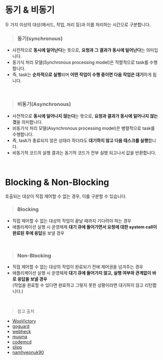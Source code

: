 # 동기 & 비동기
두 가지 이상의 대상(메서드, 작업, 처리 등)과 이를 처리하는 시간으로 구분합니다.

> ### 동기(synchronous)
- 사전적으로 **동시에 일어난다**는 뜻으로, **요청과 그 결과가 동시에 일어난다**는 의미입니다.
- 동기식 처리 모델(Synchronous processing model)은 직렬적으로 task를 수행합니다.
- 즉, task는 **순차적으로 실행**되며 **어떤 작업이 수행 중이면 다음 작업은 대기**하게 됩니다.

<br>

> ### 비동기(Asynchronous)
- 사전적으로 **동시에 일어나지 않는다**는 뜻으로, **요청과 결과가 동시에 일어나지 않는 것**을 의미합니다.
- 비동기식 처리 모델(Asynchronous processing model)은 병렬적으로 task를 수행합니다.
- 즉, task가 종료되지 않은 상태라 하더라도 **대기하지 않고 다음 태스크를 실행**합니다.
- 비동기적 코드의 실행 결과는 동기적 코드가 전부 실행 되고나서 값을 반환합니다.

<br>

# Blocking & Non-Blocking
호출되는 대상이 직접 제어할 수 없는 경우, 이를 구분할 수 있습니다.

> ### Blocking
- 직접 제어할 수 없는 대상의 작업이 끝날 때까지 기다려야 하는 경우
- 애플리케이션 실행 시 운영체제 **대기 큐에 들어가면서 요청에 대한 system call이 완료된 후에 응답**을 보낼 경우

<br>

> ### Non-Blocking
- 직접 제어할 수 없는 대상의 작업이 완료되기 전에 제어권을 넘겨주는 경우
- 애플리케이션 실행 시 운영체제 **대기 큐에 들어가지 않고, 실행 여부와 관계없이 바로 응답을 보낼 경우**  
(작업을 완료할 수 있다면 완료하고 그렇지 못한 상황이라면 대기하지 않고 리턴합니다.)

<br>

> 참고 출처
- [WooVictory](https://github.com/WooVictory/Ready-For-Tech-Interview/blob/master/Operating%20System/%EB%8F%99%EA%B8%B0%EC%99%80%20%EB%B9%84%EB%8F%99%EA%B8%B0.md)
- [goguard](https://velog.io/@daybreak/%EB%8F%99%EA%B8%B0-%EB%B9%84%EB%8F%99%EA%B8%B0-%EC%B2%98%EB%A6%AC)
- [webheck](https://webheck.tistory.com/entry/Java%EB%8F%99%EA%B8%B0%EC%99%80-%EB%B9%84%EB%8F%99%EA%B8%B0-%EB%B0%A9%EC%8B%9DAsynchronous-processing-model)
- [musma](https://musma.github.io/2019/04/17/blocking-and-synchronous.html)
- [codemcd](https://velog.io/@codemcd/Sync-VS-Async-Blocking-VS-Non-Blocking-sak6d01fhx)
- [slipp](https://slipp.net/questions/367)
- [namhyeonuk90](https://www.slideshare.net/namhyeonuk90/tcp-ip-io-model)